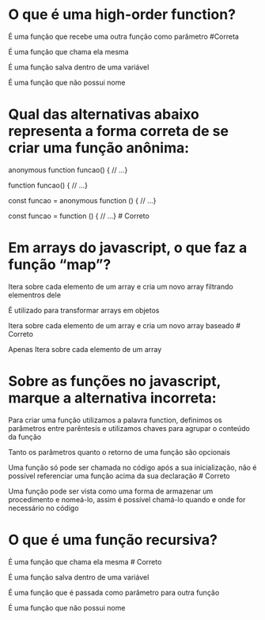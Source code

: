# O que é uma high-order function?

É uma função que recebe uma outra função como parâmetro #Correta

É uma função que chama ela mesma

É uma função salva dentro de uma variável

É uma função que não possui nome

# Qual das alternativas abaixo representa a forma correta de se criar uma função anônima:

anonymous function funcao() { // ...}

function funcao() { // ...}

const funcao = anonymous function () { // ...}

const funcao = function () { // ...} # Correto

# Em arrays do javascript, o que faz a função “map”?

Itera sobre cada elemento de um array e cria um novo array filtrando elementros dele

É utilizado para transformar arrays em objetos

Itera sobre cada elemento de um array e cria um novo array baseado # Correto

Apenas Itera sobre cada elemento de um array

# Sobre as funções no javascript, marque a alternativa incorreta:

Para criar uma função utilizamos a palavra function, definimos os parâmetros entre parêntesis e utilizamos chaves para agrupar o conteúdo da função

Tanto os parâmetros quanto o retorno de uma função são opcionais

Uma função só pode ser chamada no código após a sua inicialização, não é possível referenciar uma função acima da sua declaração # Correto

Uma função pode ser vista como uma forma de armazenar um procedimento e nomeá-lo, assim é possível chamá-lo quando e onde for necessário no código

# O que é uma função recursiva?

É uma função que chama ela mesma # Correto

É uma função salva dentro de uma variável

É uma função que é passada como parâmetro para outra função

É uma função que não possui nome